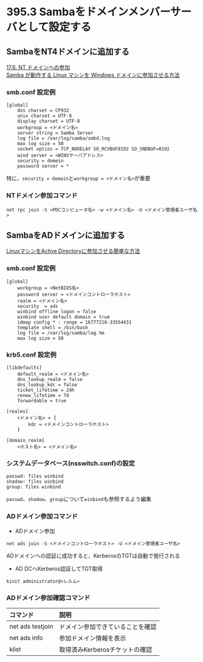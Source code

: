# 395.3 Sambaをドメインメンバーサーバとして設定する

## SambaをNT4ドメインに追加する

[17.6. NT ドメインへの参加](http://www.turbolinux.co.jp/products/server/11s/user_guide/sambapdcmember.html)<br>
[Samba が動作する Linux マシンを Windows ドメインに参加させる方法](https://users.miraclelinux.com/technet/document/samba/samba0011.html)

### smb.conf 設定例

```
[global]
    dos charset = CP932
    unix charset = UTF-8
    display charset = UTF-8
    workgroup = <ドメイン名>
    server string = Samba Server
    log file = /var/log/samba/smbd.log
    max log size = 50
    socket optios = TCP_NODELAY SO_RCVBUF8192 SO_SNDBUF=8192
    wind server = <WINSサーバアドレス>
    security = domein
    password server = *
```

特に、`security = domain`と`workgroup = <ドメイン名>`が重要

### NTドメイン参加コマンド

```
net rpc join -S <PDCコンピュータ名> -w <ドメイン名> -U <ドメイン管理者ユーザ名>
```

## SambaをADドメインに追加する

[LinuxマシンをActive Directoryに参加させる簡単な方法](http://tech.lecume.net/linux/join-linux-machine-to-windows-domain)

### smb.conf 設定例

```
[global]
    workgroup = <NetBIOS名>
    password server = <ドメインコントローラホスト>
    realm = <ドメイン名>
    security  = ads
    winbind offline logon = false
    winbind user default domain = true
    idmap config * : range = 16777216-33554431
    template shell = /bin/bash
    log file = /var/log/samba/log.%m
    max log size = 50
```

### krb5.conf 設定例

```
[libdefaults]
    default_realm = <ドメイン名>
    dns_lookup_realm = false
    dns_lookup_kdc = false
    ticket_lifetime = 24h
    renew_lifetime = 7d
    forwardable = true
 
[realms]
    <ドメイン名> = {
        kdc = <ドメインコントローラホスト>
    }

[domain_realm]
    <ホスト名> = <ドメイン名>
```

### システムデータベース(nsswitch.conf)の設定

```
passwd: files winbind
shadow: files winbind
group: files winbind
```

`passwd`、`shadow`、`group`について`winbind`も参照するよう編集

### ADドメイン参加コマンド

* ADドメイン参加

```
net ads join -S <ドメインコントローラホスト> -U <ドメイン管理者ユーザ名>
```

ADドメインへの認証に成功すると、KerberosのTGTは自動で発行される

* AD DCへKerberos認証してTGT取得

```
kinit administrator@<レルム>
```

### ADドメイン参加確認コマンド

| コマンド         | 説明                                       |
|:-----------------|:-------------------------------------------|
| net ads testjoin | ドメイン参加できていることを確認           |
| net ads info     | 参加ドメイン情報を表示                     |
| klist            | 取得済みKerberosチケットの確認             |
